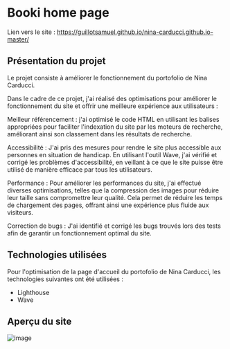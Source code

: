 # Booki home page

Lien vers le site : https://guillotsamuel.github.io/nina-carducci.github.io-master/

## Présentation du projet

Le projet consiste à améliorer le fonctionnement du portofolio de Nina Carducci.

Dans le cadre de ce projet, j'ai réalisé des optimisations pour améliorer le fonctionnement du site et offrir une meilleure expérience aux utilisateurs :

Meilleur référencement : j'ai optimisé le code HTML en utilisant les balises appropriées pour faciliter l'indexation du site par les moteurs de recherche, améliorant ainsi son classement dans les résultats de recherche.

Accessibilité : J'ai pris des mesures pour rendre le site plus accessible aux personnes en situation de handicap. En utilisant l'outil Wave, j'ai vérifié et corrigé les problèmes d'accessibilité, en veillant à ce que le site puisse être utilisé de manière efficace par tous les utilisateurs.

Performance : Pour améliorer les performances du site, j'ai effectué diverses optimisations, telles que la compression des images pour réduire leur taille sans compromettre leur qualité. Cela permet de réduire les temps de chargement des pages, offrant ainsi une expérience plus fluide aux visiteurs.

Correction de bugs : J'ai identifié et corrigé les bugs trouvés lors des tests afin de garantir un fonctionnement optimal du site.


## Technologies utilisées

Pour l'optimisation de la page d'accueil du portofolio de Nina Carducci, les technologies suivantes ont été utilisées :

* Lighthouse
* Wave

## Aperçu du site

![image](https://github.com/GuillotSamuel/nina-carducci.github.io-master/assets/114351638/604205da-0e82-415a-9121-4cac107e8fe9)
